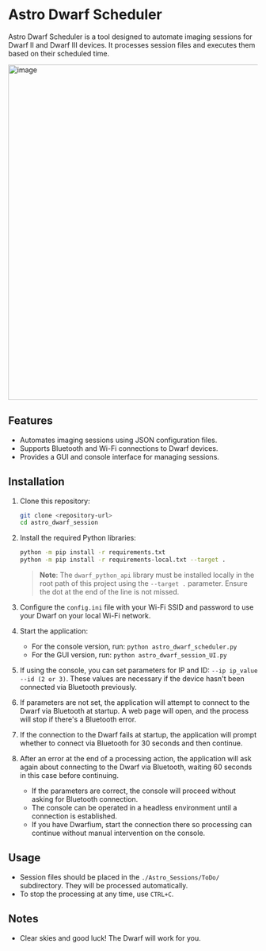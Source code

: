 # Astro Dwarf Scheduler

Astro Dwarf Scheduler is a tool designed to automate imaging sessions for Dwarf II and Dwarf III devices. It processes session files and executes them based on their scheduled time.

<img width="640" height="676" alt="image" src="https://github.com/user-attachments/assets/244615ba-f901-4fab-8f4a-157cc71c05d4" />

## Features
- Automates imaging sessions using JSON configuration files.
- Supports Bluetooth and Wi-Fi connections to Dwarf devices.
- Provides a GUI and console interface for managing sessions.

## Installation
1. Clone this repository:
   ```sh
   git clone <repository-url>
   cd astro_dwarf_session
   ```

2. Install the required Python libraries:
   ```sh
   python -m pip install -r requirements.txt
   python -m pip install -r requirements-local.txt --target .
   ```
   > **Note**: The `dwarf_python_api` library must be installed locally in the root path of this project using the `--target .` parameter. Ensure the dot at the end of the line is not missed.

3. Configure the `config.ini` file with your Wi-Fi SSID and password to use your Dwarf on your local Wi-Fi network.

4. Start the application:
   - For the console version, run: `python astro_dwarf_scheduler.py`
   - For the GUI version, run: `python astro_dwarf_session_UI.py`

5. If using the console, you can set parameters for IP and ID: `--ip ip_value --id (2 or 3)`. These values are necessary if the device hasn't been connected via Bluetooth previously.

6. If parameters are not set, the application will attempt to connect to the Dwarf via Bluetooth at startup. A web page will open, and the process will stop if there's a Bluetooth error.

7. If the connection to the Dwarf fails at startup, the application will prompt whether to connect via Bluetooth for 30 seconds and then continue.

8. After an error at the end of a processing action, the application will ask again about connecting to the Dwarf via Bluetooth, waiting 60 seconds in this case before continuing.

   - If the parameters are correct, the console will proceed without asking for Bluetooth connection.
   - The console can be operated in a headless environment until a connection is established.
   - If you have Dwarfium, start the connection there so processing can continue without manual intervention on the console.

## Usage
- Session files should be placed in the `./Astro_Sessions/ToDo/` subdirectory. They will be processed automatically.
- To stop the processing at any time, use `CTRL+C`.

## Notes
- Clear skies and good luck! The Dwarf will work for you.
